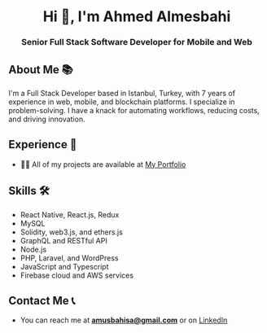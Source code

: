 <h1 align="center">Hi 👋, I'm Ahmed Almesbahi</h1>
<h3 align="center">Senior Full Stack Software Developer for Mobile and Web</h3>

## About Me 📚

I'm a Full Stack Developer based in Istanbul, Turkey, with 7 years of experience in web, mobile, and blockchain platforms. I specialize in problem-solving. I have a knack for automating workflows, reducing costs, and driving innovation.

## Experience 💼

- 👨‍💻 All of my projects are available at [My Portfolio](https://www.linkedin.com/in/ahmed-almesbahi)

## Skills 🛠️

- React Native, React.js, Redux
- MySQL
- Solidity, web3.js, and ethers.js
- GraphQL and RESTful API
- Node.js
- PHP, Laravel, and WordPress
- JavaScript and Typescript
- Firebase cloud and AWS services

## Contact Me 📞

- You can reach me at **amusbahisa@gmail.com** or on [LinkedIn](https://www.linkedin.com/in/ahmed-almesbahi)
